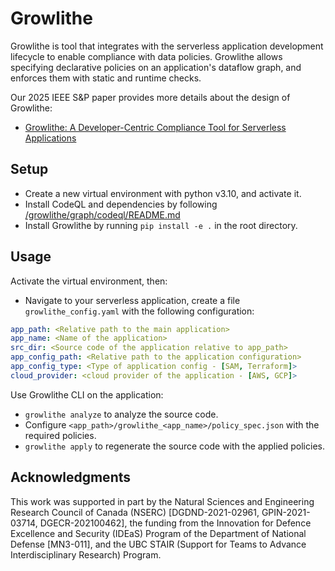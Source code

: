 # Growlithe
Growlithe is tool that integrates with the serverless application development lifecycle to enable compliance with data policies.
Growlithe allows specifying declarative policies on an application's  dataflow graph, and enforces them with static and runtime checks.

Our 2025 IEEE S&P paper provides more details about the design of Growlithe:
- [Growlithe: A Developer-Centric Compliance Tool for Serverless Applications](#)

## Setup
- Create a new virtual environment with python v3.10, and activate it.
- Install CodeQL and dependencies by following [/growlithe/graph/codeql/README.md](/growlithe/graph/codeql/README.md)
- Install Growlithe by running `pip install -e .` in the root directory.


## Usage
Activate the virtual environment, then:
- Navigate to your serverless application, create a file `growlithe_config.yaml` with the following configuration:
```yaml
app_path: <Relative path to the main application>
app_name: <Name of the application>
src_dir: <Source code of the application relative to app_path>
app_config_path: <Relative path to the application configuration>
app_config_type: <Type of application config - [SAM, Terraform]>
cloud_provider: <cloud provider of the application - [AWS, GCP]>
```

Use Growlithe CLI on the application:
- `growlithe analyze` to analyze the source code.
- Configure `<app_path>/growlithe_<app_name>/policy_spec.json` with the required policies.
- `growlithe apply` to regenerate the source code with the applied policies.

## Acknowledgments

This work was supported in part by the Natural Sciences and Engineering Research Council of Canada (NSERC)
[DGDND-2021-02961, GPIN-2021-03714, DGECR-202100462], the funding from the Innovation for Defence Excellence and Security (IDEaS) Program of
the Department of National Defense [MN3-011], and the UBC STAIR (Support for Teams to Advance Interdisciplinary Research) Program.
